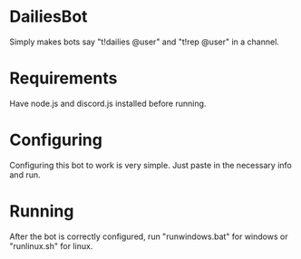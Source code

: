 # DailiesBot
Simply makes bots say "t!dailies @user" and "t!rep @user" in a channel.
  
# Requirements
Have node.js and discord.js installed before running.

# Configuring
Configuring this bot to work is very simple. Just paste in the necessary info and run.
  
# Running
After the bot is correctly configured, run "runwindows.bat" for windows or "runlinux.sh" for linux. 
